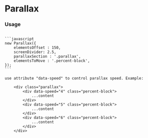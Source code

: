 # Parallax

### Usage
```javascript
```

    ```javascript
    new Parallax({
        elementsOffset : 150,
        screenDivider: 2.5,
        parallaxSection : '.parallax',
        elementsToMove : '.percent-block',
    });
    ```

    use attribute "data-speed" to control parallax speed. Example:

        <div class="parallax">
            <div data-speed="4" class="percent-block">
                ...content
            </div>
            <div data-speed="5" class="percent-block">
                ...content
            </div>
            <div data-speed="6" class="percent-block">
                ...content
            </div>
        </div>
